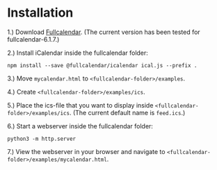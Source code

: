 # Installation
1.) Download [Fullcalendar](https://github.com/fullcalendar/fullcalendar). (The current version has been tested for fullcalendar-6.1.7.)

2.) Install iCalendar inside the fullcalendar folder:
```
npm install --save @fullcalendar/icalendar ical.js --prefix .
```

3.) Move `mycalendar.html` to `<fullcalendar-folder>/examples`.

4.) Create `<fullcalendar-folder>/examples/ics`.

5.) Place the ics-file that you want to display inside `<fullcalendar-folder>/examples/ics`. (The current default name is `feed.ics`.)

6.) Start a webserver inside the fullcalendar folder:
```
python3 -m http.server
```

7.) View the webserver in your browser and navigate to `<fullcalendar-folder>/examples/mycalendar.html`.
